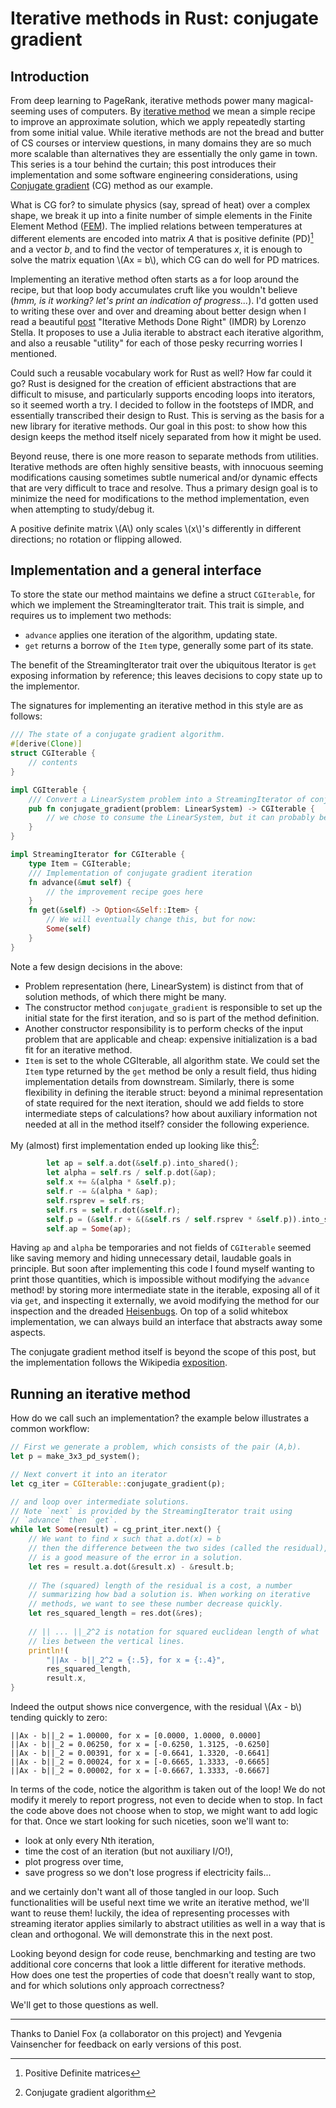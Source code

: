 # Iterative methods in Rust: conjugate gradient

## Introduction

From deep learning to PageRank, iterative methods power many
magical-seeming uses of computers. By [iterative
method](https://en.wikipedia.org/wiki/Iterative_method) we mean a
simple recipe to improve an approximate solution, which we apply
repeatedly starting from some initial value. While iterative methods
are not the bread and butter of CS courses or interview questions, in
many domains they are so much more scalable than alternatives they are
essentially the only game in town. This series is a tour behind the
curtain; this post introduces their implementation and some software
engineering considerations, using [Conjugate
gradient](https://en.wikipedia.org/wiki/Conjugate_gradient_method)
(CG) method as our example.

What is CG for? to simulate physics (say, spread of heat) over a
complex shape, we break it up into a finite number of simple elements
in the Finite Element Method
([FEM](https://en.wikipedia.org/wiki/Finite_element_method)). The
implied relations between temperatures at different elements are
encoded into matrix $A$ that is positive definite (PD)[^PD] and a vector
$b$, and to find the vector of temperatures $x$, it is enough to solve the
matrix equation \\(Ax = b\\), which CG can do well for PD matrices.

Implementing an iterative method often starts as a for loop around the
recipe, but that loop body accumulates cruft like you wouldn't believe
(_hmm, is it working? let's print an indication of progress..._). I'd
gotten used to writing these over and over and dreaming about better
design when I read a beautiful
[post](https://lostella.github.io/2018/07/25/iterative-methods-done-right.html)
"Iterative Methods Done Right" (IMDR) by Lorenzo Stella. It proposes
to use a Julia iterable to abstract each iterative algorithm, and also
a reusable "utility" for each of those pesky recurring worries I
mentioned.

Could such a reusable vocabulary work for Rust as well? How far could
it go? Rust is designed for the creation of efficient abstractions
that are difficult to misuse, and particularly supports encoding loops
into iterators, so it seemed worth a try. I decided to follow in the
footsteps of IMDR, and essentially transcribed their design to
Rust. This is serving as the basis for a new library for iterative
methods. Our goal in this post: to show how this design keeps the
method itself nicely separated from how it might be used.

Beyond reuse, there is one more reason to separate methods from
utilities. Iterative methods are often highly sensitive beasts, with
innocuous seeming modifications causing sometimes subtle numerical
and/or dynamic effects that are very difficult to trace and
resolve. Thus a primary design goal is to minimize the need for
modifications to the method implementation, even when attempting to
study/debug it.

[^PD]: Positive Definite matrices

A positive definite matrix \\(A\\) only scales \\(x\\)'s
differently in different directions; no rotation or flipping allowed.

## Implementation and a general interface

To store the state our method maintains we define a struct
`CGIterable`, for which we implement the StreamingIterator trait. This
trait is simple, and requires us to implement two methods:

- `advance` applies one iteration of the algorithm, updating state.
- `get` returns a borrow of the `Item` type, generally some part of
  its state.

The benefit of the StreamingIterator trait over the ubiquitous
Iterator is `get` exposing information by reference; this leaves
decisions to copy state up to the implementor.

The signatures for implementing an iterative method in this style are as follows:
```rust
/// The state of a conjugate gradient algorithm.
#[derive(Clone)]
struct CGIterable {
    // contents
}

impl CGIterable {
    /// Convert a LinearSystem problem into a StreamingIterator of conjugate gradient solutions.
    pub fn conjugate_gradient(problem: LinearSystem) -> CGIterable {
	    // we chose to consume the LinearSystem, but it can probably be borrowed instead
    }
}

impl StreamingIterator for CGIterable {
    type Item = CGIterable;
    /// Implementation of conjugate gradient iteration
    fn advance(&mut self) {
	    // the improvement recipe goes here
    }
    fn get(&self) -> Option<&Self::Item> {
	    // We will eventually change this, but for now:
        Some(self)
    }
}
```

Note a few design decisions in the above:

- Problem representation (here, LinearSystem) is distinct from that
  of solution methods, of which there might be many.
- The constructor method `conjugate_gradient` is responsible to set up
  the initial state for the first iteration, and so is part of the
  method definition. 
- Another constructor responsibility is to perform checks of the input
  problem that are applicable and cheap: expensive initialization is a
  bad fit for an iterative method.
- `Item` is set to the whole CGIterable, all algorithm state. We could
  set the `Item` type returned by the `get` method be only a result
  field, thus hiding implementation details from
  downstream. Similarly, there is some flexibility in defining the
  iterable struct: beyond a minimal representation of state required
  for the next iteration, should we add fields to store intermediate
  steps of calculations? how about auxiliary information not needed at
  all in the method itself? consider the following experience.
  
My (almost) first implementation ended up looking like this[^CG]:

```rust
        let ap = self.a.dot(&self.p).into_shared();
        let alpha = self.rs / self.p.dot(&ap);
        self.x += &(alpha * &self.p);
        self.r -= &(alpha * &ap);
        self.rsprev = self.rs;
        self.rs = self.r.dot(&self.r);
        self.p = (&self.r + &(&self.rs / self.rsprev * &self.p)).into_shared();
        self.ap = Some(ap);
```

Having `ap` and `alpha` be temporaries and not fields of `CGIterable`
seemed like saving memory and hiding unnecessary detail, laudable
goals in principle. But soon after implementing this code I found
myself wanting to print those quantities, which is impossible without
modifying the `advance` method! by storing more intermediate state in
the iterable, exposing all of it via `get`, and inspecting it
externally, we avoid modifying the method for our inspection and the
dreaded [Heisenbugs](https://en.wikipedia.org/wiki/Heisenbug). On top
of a solid whitebox implementation, we can always build an interface
that abstracts away some aspects.
  
[^CG]: Conjugate gradient algorithm

The conjugate gradient method itself is beyond the scope of this post,
but the implementation follows the Wikipedia
[exposition](https://en.wikipedia.org/wiki/Conjugate_gradient_method#The_resulting_algorithm).

## Running an iterative method

How do we call such an implementation? the example below illustrates a
common workflow:

```rust
// First we generate a problem, which consists of the pair (A,b).
let p = make_3x3_pd_system();

// Next convert it into an iterator
let cg_iter = CGIterable::conjugate_gradient(p);

// and loop over intermediate solutions.
// Note `next` is provided by the StreamingIterator trait using
// `advance` then `get`.
while let Some(result) = cg_print_iter.next() {
	// We want to find x such that a.dot(x) = b
	// then the difference between the two sides (called the residual),
	// is a good measure of the error in a solution.
	let res = result.a.dot(&result.x) - &result.b;
	
	// The (squared) length of the residual is a cost, a number 
	// summarizing how bad a solution is. When working on iterative 
	// methods, we want to see these number decrease quickly.
	let res_squared_length = res.dot(&res);
	
	// || ... ||_2^2 is notation for squared euclidean length of what 
	// lies between the vertical lines.
    println!(
        "||Ax - b||_2^2 = {:.5}, for x = {:.4}",
        res_squared_length,
		result.x,
}
```

Indeed the output shows nice convergence, with the residual \\(Ax -
b\\) tending quickly to zero:

```
||Ax - b||_2 = 1.00000, for x = [0.0000, 1.0000, 0.0000]
||Ax - b||_2 = 0.06250, for x = [-0.6250, 1.3125, -0.6250]
||Ax - b||_2 = 0.00391, for x = [-0.6641, 1.3320, -0.6641]
||Ax - b||_2 = 0.00024, for x = [-0.6665, 1.3333, -0.6665]
||Ax - b||_2 = 0.00002, for x = [-0.6667, 1.3333, -0.6667]
```

In terms of the code, notice the algorithm is taken out of the loop!
We do not modify it merely to report progress, not even to decide when
to stop. In fact the code above does not choose when to stop, we might
want to add logic for that. Once we start looking for such niceties,
soon we'll want to:

- look at only every Nth iteration,
- time the cost of an iteration (but not auxiliary I/O!), 
- plot progress over time,
- save progress so we don't lose progress if electricity fails...

and we certainly don't want all of those tangled in our loop. Such
functionalities will be useful next time we write an iterative method,
we'll want to reuse them! luckily, the idea of representing processes
with streaming iterator applies similarly to abstract utilities as
well in a way that is clean and orthogonal. We will demonstrate this
in the next post. 

Looking beyond design for code reuse, benchmarking and testing are two
additional core concerns that look a little different for iterative
methods. How does one test the properties of code that doesn't really
want to stop, and for which solutions only approach correctness?

We'll get to those questions as well.

----

Thanks to Daniel Fox (a collaborator on this project) and Yevgenia
Vainsencher for feedback on early versions of this post.
